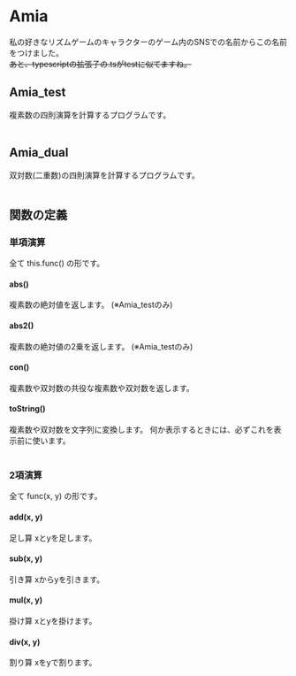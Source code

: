# Amia
私の好きなリズムゲームのキャラクターのゲーム内のSNSでの名前からこの名前をつけました。<br>
<s>あと、typescriptの拡張子の.tsがtestに似てますね。</s>
&nbsp;<br>
## Amia_test
複素数の四則演算を計算するプログラムです。<br>
&nbsp;<br>
## Amia_dual
双対数(二重数)の四則演算を計算するプログラムです。<br>
&nbsp;<br>
## 関数の定義
### 単項演算
全て this.func() の形です。
#### abs()
複素数の絶対値を返します。 (※Amia_testのみ)
#### abs2()
複素数の絶対値の2乗を返します。 (※Amia_testのみ)
#### con()
複素数や双対数の共役な複素数や双対数を返します。
#### toString()
複素数や双対数を文字列に変換します。 何か表示するときには、必ずこれを表示前に使います。<br>
&nbsp;<br>
### 2項演算
全て func(x, y) の形です。
#### add(x, y)
足し算 xとyを足します。
#### sub(x, y)
引き算 xからyを引きます。
#### mul(x, y)
掛け算 xとyを掛けます。
#### div(x, y)
割り算 xをyで割ります。
